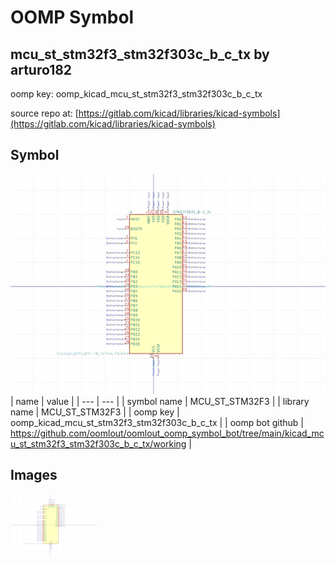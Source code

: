 # OOMP Symbol  
## mcu_st_stm32f3_stm32f303c_b_c_tx  by arturo182  
  
oomp key: oomp_kicad_mcu_st_stm32f3_stm32f303c_b_c_tx  
  
source repo at: [https://gitlab.com/kicad/libraries/kicad-symbols](https://gitlab.com/kicad/libraries/kicad-symbols)  
## Symbol  
  
[![working.png](working_600.png)](working.png)  
| name | value | 
| --- | --- | 
| symbol name | MCU_ST_STM32F3 | 
| library name | MCU_ST_STM32F3 | 
| oomp key | oomp_kicad_mcu_st_stm32f3_stm32f303c_b_c_tx | 
| oomp bot github | https://github.com/oomlout/oomlout_oomp_symbol_bot/tree/main/kicad_mcu_st_stm32f3_stm32f303c_b_c_tx/working | 
## Images  
  
[![working.png](working_140.png)](working.png)  

